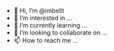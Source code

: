 - 👋 Hi, I’m @imbellt
- 👀 I’m interested in ...
- 🌱 I’m currently learning ...
- 💞️ I’m looking to collaborate on ...
- 📫 How to reach me ...

<!---
imbellt/imbellt is a ✨ special ✨ repository because its `README.md` (this file) appears on your GitHub profile.
You can click the Preview link to take a look at your changes.
--->
